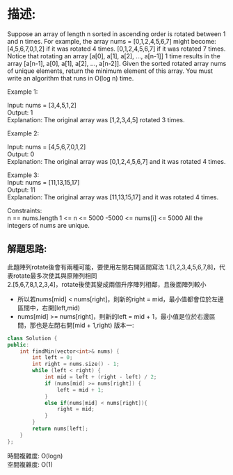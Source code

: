 # 描述:
Suppose an array of length n sorted in ascending order is rotated between 1 and n times. For example, the array nums = [0,1,2,4,5,6,7] might become:
[4,5,6,7,0,1,2] if it was rotated 4 times.
[0,1,2,4,5,6,7] if it was rotated 7 times.
Notice that rotating an array [a[0], a[1], a[2], ..., a[n-1]] 1 time results in the array [a[n-1], a[0], a[1], a[2], ..., a[n-2]].
Given the sorted rotated array nums of unique elements, return the minimum element of this array.
You must write an algorithm that runs in O(log n) time.

Example 1:

Input: nums = [3,4,5,1,2]  
Output: 1  
Explanation: The original array was [1,2,3,4,5] rotated 3 times.

Example 2:

Input: nums = [4,5,6,7,0,1,2]  
Output: 0  
Explanation: The original array was [0,1,2,4,5,6,7] and it was rotated 4 times.  

Example 3:  
Input: nums = [11,13,15,17]  
Output: 11  
Explanation: The original array was [11,13,15,17] and it was rotated 4 times. 
 
Constraints:  
n == nums.length
1 <= n <= 5000
-5000 <= nums[i] <= 5000
All the integers of nums are unique.

## 解題思路:
此題陣列rotate後會有兩種可能，要使用左閉右開區間寫法
1.[1,2,3,4,5,6,7,8]，代表rotate最多次使其與原陣列相同  
2.[5,6,7,8,1,2,3,4]，rotate後使其變成兩個升序陣列相鄰，且後面陣列較小  
* 所以若nums[mid] < nums[right]，則新的right = mid，最小值都會位於左邊區間中，右開[left,mid)  
* nums[mid] >= nums[right]，則新的left = mid + 1，最小值是位於右邊區間，那也是左閉右開[mid + 1,right)
版本一:
```C++
class Solution {
public:
    int findMin(vector<int>& nums) {
        int left = 0;
        int right = nums.size() - 1;
        while (left < right) {
            int mid = left + (right - left) / 2;
            if (nums[mid] >= nums[right]) {
                left = mid + 1;
            } 
            else if(nums[mid] < nums[right]){
                right = mid;
            }
        }
        return nums[left];
    }
};
```
時間複雜度: O(logn)  
空間複雜度: O(1)